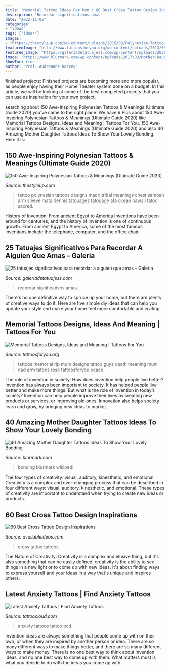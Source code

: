 ```yaml
---
title: "Memorial Tattoo Ideas For Mom : 60 Best Cross Tattoo Design Inspirations"
description: "Recordar significativos amas"
date: "2022-11-05"
categories:
- "ideas"
tags: ["ideas"]
images:
- "https://thestyleup.com/wp-content/uploads/2015/08/Polynesian-Tattoo-Designs-4.jpg"
featuredImage: "http://www.tattoosforyou.org/wp-content/uploads/2013/09/Memorial-Tattoos-For-Mom.jpg"
featured_image: "https://galeriadetatuajess.com/wp-content/uploads/2020/08/tatuajes-conmemorativos-6.jpg"
image: "https://www.blurmark.com/wp-content/uploads/2017/03/Mother-Daughter-Tattoo-Design-12.jpg"
ShowToc: true
author: "Prof. Audreanne Harvey"
---
```



finished projects:
Finished projects are becoming more and more popular, as people enjoy having their Home Theater system done on a budget. In this article, we will be looking at some of the best completed projects that you can use as inspiration for your own project.

	

		
searching about 150 Awe-Inspiring Polynesian Tattoos &amp; Meanings (Ultimate Guide 2020) you've came to the right place. We have 6 Pics about 150 Awe-Inspiring Polynesian Tattoos &amp; Meanings (Ultimate Guide 2020) like Memorial Tattoos Designs, Ideas and Meaning | Tattoos For You, 150 Awe-Inspiring Polynesian Tattoos &amp; Meanings (Ultimate Guide 2020) and also 40 Amazing Mother Daughter Tattoos Ideas To Show Your Lovely Bonding. Here it is:
		
    
## 150 Awe-Inspiring Polynesian Tattoos &amp; Meanings (Ultimate Guide 2020)

<img loading=lazy src="https://thestyleup.com/wp-content/uploads/2015/08/Polynesian-Tattoo-Designs-4.jpg" onerror="this.onerror=null;this.src='https://tse1.mm.bing.net/th?id=OIP.1l9c8N0naz5LMEOXh4L9AwHaKD&amp;pid=15.1';" alt="150 Awe-Inspiring Polynesian Tattoos &amp; Meanings (Ultimate Guide 2020)">

_Source: thestyleup.com_

>tattoo polynesian tattoos designs maori tribal meanings chest samoan arm sleeve mata dennis tatouages tatouage afa ocean hawaii tatoo sacred. 

	

History of Invention: From ancient Egypt to America
Inventions have been around for centuries, and the history of invention is one of continuous growth. From ancient Egypt to America, some of the most famous inventions include the telephone, computer, and the office chair.

    
## 25 Tatuajes Significativos Para Recordar A Alguien Que Amas – Galeria

<img loading=lazy src="https://galeriadetatuajess.com/wp-content/uploads/2020/08/tatuajes-conmemorativos-6.jpg" onerror="this.onerror=null;this.src='https://tse1.mm.bing.net/th?id=OIP.FwwOIk2b2MigBhXQiRl1FQHaKN&amp;pid=15.1';" alt="25 tatuajes significativos para recordar a alguien que amas – Galeria">

_Source: galeriadetatuajess.com_

>recordar significativos amas. 

	

There's no one definitive way to spruce up your home, but there are plenty of creative ways to do it. Here are five simple diy ideas that can help you update your style and make your home feel more comfortable and inviting.

    
## Memorial Tattoos Designs, Ideas And Meaning | Tattoos For You

<img loading=lazy src="http://www.tattoosforyou.org/wp-content/uploads/2013/09/Memorial-Tattoos-For-Mom.jpg" onerror="this.onerror=null;this.src='https://tse2.mm.bing.net/th?id=OIP.QEDytNfcRvkS29I-iayrmAHaJ3&amp;pid=15.1';" alt="Memorial Tattoos Designs, Ideas and Meaning | Tattoos For You">

_Source: tattoosforyou.org_

>tattoos memorial rip mom designs tattoo guys death meaning mum dad arm tatoos rose tattoosforyou peace. 

	

The role of invention in society: How does invention help people live better?
Invention has always been important to society. It has helped people live better and make more things. But what is the role of invention in today’s society? Invention can help people improve their lives by creating new products or services, or improving old ones. Innovation also helps society learn and grow, by bringing new ideas to market.

    
## 40 Amazing Mother Daughter Tattoos Ideas To Show Your Lovely Bonding

<img loading=lazy src="https://www.blurmark.com/wp-content/uploads/2017/03/Mother-Daughter-Tattoo-Design-12.jpg" onerror="this.onerror=null;this.src='https://tse1.mm.bing.net/th?id=OIP.k8MztsRXk16ZRTbWA9w1JwHaJ4&amp;pid=15.1';" alt="40 Amazing Mother Daughter Tattoos Ideas To Show Your Lovely Bonding">

_Source: blurmark.com_

>bonding blurmark wikipedi. 

	

The four types of creativity: visual, auditory, kinesthetic, and emotional
Creativity is a complex and ever-changing process that can be described in four different ways: visual, auditory, kinesthetic, and emotional. These types of creativity are important to understand when trying to create new ideas or products.

    
## 60 Best Cross Tattoo Design Inspirations

<img loading=lazy src="http://availableideas.com/wp-content/uploads/2016/02/Cross-Tattoos-46.jpg" onerror="this.onerror=null;this.src='https://tse4.mm.bing.net/th?id=OIP.x8LSI8HX4daufNFb5v67vgHaJ4&amp;pid=15.1';" alt="60 Best Cross Tattoo Design Inspirations">

_Source: availableideas.com_

>cross tattoo tattoos. 

	

The Nature of Creativity:
Creativity is a complex and elusive thing, but it's also something that can be easily defined. creativity is the ability to see things in a new light or to come up with new ideas. It's about finding ways to express yourself and your ideas in a way that's unique and inspires others.

    
## Latest Anxiety Tattoos | Find Anxiety Tattoos

<img loading=lazy src="https://tattoocloud.com/system/images/tatties/000/086/509/web/phone_upload.jpg?1491925018" onerror="this.onerror=null;this.src='https://tse4.mm.bing.net/th?id=OIP.1yT2QPchDDfiDUdmTgHLOQHaJ4&amp;pid=15.1';" alt="Latest Anxiety Tattoos | Find Anxiety Tattoos">

_Source: tattoocloud.com_

>anxiety tattoos tattoo ocd. 

	

Invention ideas are always something that people come up with on their own, or when they are inspired by another person or idea. There are so many different ways to make things better, and there are so many different ways to make money. There is no one best way to think about invention ideas, and no one best way to come up with them. What matters most is what you decide to do with the ideas you come up with.

